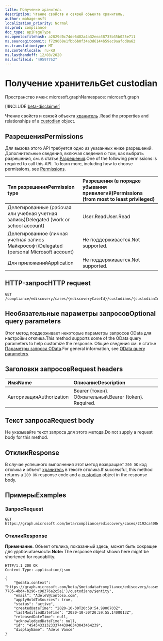 ```yaml
---
title: Получение хранитель
description: Чтение свойств и связей объекта хранитель.
author: mahage-msft
localization_priority: Normal
ms.prod: compliance
doc_type: apiPageType
ms.openlocfilehash: a2829d0c74de6482a4a32eea38735b35b025e711
ms.sourcegitcommit: f729068e1fbb6b0f34a3d6144b59ec9aafcd8a62
ms.translationtype: MT
ms.contentlocale: ru-RU
ms.lasthandoff: 12/08/2020
ms.locfileid: "49597762"
---
```

# <a name="get-custodian"></a><span data-ttu-id="b7f82-103">Получение хранитель</span><span class="sxs-lookup"><span data-stu-id="b7f82-103">Get custodian</span></span>

<span data-ttu-id="b7f82-104">Пространство имен: microsoft.graph</span><span class="sxs-lookup"><span data-stu-id="b7f82-104">Namespace: microsoft.graph</span></span>

[!INCLUDE [beta-disclaimer](../../includes/beta-disclaimer.md)]

<span data-ttu-id="b7f82-105">Чтение свойств и связей объекта [хранитель](../resources/custodian.md) .</span><span class="sxs-lookup"><span data-stu-id="b7f82-105">Read the properties and relationships of a [custodian](../resources/custodian.md) object.</span></span>

## <a name="permissions"></a><span data-ttu-id="b7f82-106">Разрешения</span><span class="sxs-lookup"><span data-stu-id="b7f82-106">Permissions</span></span>

<span data-ttu-id="b7f82-p101">Для вызова этого API требуется одно из указанных ниже разрешений. Дополнительные сведения, включая сведения о том, как выбрать разрешения, см. в статье [Разрешения](/graph/permissions-reference).</span><span class="sxs-lookup"><span data-stu-id="b7f82-p101">One of the following permissions is required to call this API. To learn more, including how to choose permissions, see [Permissions](/graph/permissions-reference).</span></span>

|<span data-ttu-id="b7f82-109">Тип разрешения</span><span class="sxs-lookup"><span data-stu-id="b7f82-109">Permission type</span></span>|<span data-ttu-id="b7f82-110">Разрешения (в порядке убывания привилегий)</span><span class="sxs-lookup"><span data-stu-id="b7f82-110">Permissions (from most to least privileged)</span></span>|
|:---|:---|
|<span data-ttu-id="b7f82-111">Делегированные (рабочая или учебная учетная запись)</span><span class="sxs-lookup"><span data-stu-id="b7f82-111">Delegated (work or school account)</span></span>|<span data-ttu-id="b7f82-112">User.Read</span><span class="sxs-lookup"><span data-stu-id="b7f82-112">User.Read</span></span>|
|<span data-ttu-id="b7f82-113">Делегированное (личная учетная запись Майкрософт)</span><span class="sxs-lookup"><span data-stu-id="b7f82-113">Delegated (personal Microsoft account)</span></span>|<span data-ttu-id="b7f82-114">Не поддерживается.</span><span class="sxs-lookup"><span data-stu-id="b7f82-114">Not supported.</span></span>|
|<span data-ttu-id="b7f82-115">Для приложений</span><span class="sxs-lookup"><span data-stu-id="b7f82-115">Application</span></span>|<span data-ttu-id="b7f82-116">Не поддерживается.</span><span class="sxs-lookup"><span data-stu-id="b7f82-116">Not supported.</span></span>|

## <a name="http-request"></a><span data-ttu-id="b7f82-117">HTTP-запрос</span><span class="sxs-lookup"><span data-stu-id="b7f82-117">HTTP request</span></span>

<!-- {
  "blockType": "ignored"
}
-->

``` http
GET /compliance/ediscovery/cases/{ediscoveryCaseId}/custodians/{custodianId}
```

## <a name="optional-query-parameters"></a><span data-ttu-id="b7f82-118">Необязательные параметры запросов</span><span class="sxs-lookup"><span data-stu-id="b7f82-118">Optional query parameters</span></span>

<span data-ttu-id="b7f82-119">Этот метод поддерживает некоторые параметры запросов OData для настройки отклика.</span><span class="sxs-lookup"><span data-stu-id="b7f82-119">This method supports some of the OData query parameters to help customize the response.</span></span> <span data-ttu-id="b7f82-120">Общие сведения см. в статье [Параметры запроса OData](/graph/query-parameters).</span><span class="sxs-lookup"><span data-stu-id="b7f82-120">For general information, see [OData query parameters](/graph/query-parameters).</span></span>

## <a name="request-headers"></a><span data-ttu-id="b7f82-121">Заголовки запросов</span><span class="sxs-lookup"><span data-stu-id="b7f82-121">Request headers</span></span>

|<span data-ttu-id="b7f82-122">Имя</span><span class="sxs-lookup"><span data-stu-id="b7f82-122">Name</span></span>|<span data-ttu-id="b7f82-123">Описание</span><span class="sxs-lookup"><span data-stu-id="b7f82-123">Description</span></span>|
|:---|:---|
|<span data-ttu-id="b7f82-124">Авторизация</span><span class="sxs-lookup"><span data-stu-id="b7f82-124">Authorization</span></span>|<span data-ttu-id="b7f82-p103">Bearer {токен}. Обязательный.</span><span class="sxs-lookup"><span data-stu-id="b7f82-p103">Bearer {token}. Required.</span></span>|

## <a name="request-body"></a><span data-ttu-id="b7f82-127">Текст запроса</span><span class="sxs-lookup"><span data-stu-id="b7f82-127">Request body</span></span>

<span data-ttu-id="b7f82-128">Не указывайте текст запроса для этого метода.</span><span class="sxs-lookup"><span data-stu-id="b7f82-128">Do not supply a request body for this method.</span></span>

## <a name="response"></a><span data-ttu-id="b7f82-129">Отклик</span><span class="sxs-lookup"><span data-stu-id="b7f82-129">Response</span></span>

<span data-ttu-id="b7f82-130">В случае успешного выполнения этот метод возвращает `200 OK` код отклика и объект [хранитель](../resources/custodian.md) в тексте отклика.</span><span class="sxs-lookup"><span data-stu-id="b7f82-130">If successful, this method returns a `200 OK` response code and a [custodian](../resources/custodian.md) object in the response body.</span></span>

## <a name="examples"></a><span data-ttu-id="b7f82-131">Примеры</span><span class="sxs-lookup"><span data-stu-id="b7f82-131">Examples</span></span>

### <a name="request"></a><span data-ttu-id="b7f82-132">Запрос</span><span class="sxs-lookup"><span data-stu-id="b7f82-132">Request</span></span>

<!-- {
  "blockType": "request",
  "name": "get_custodian"
}
-->

``` http
GET https://graph.microsoft.com/beta/compliance/ediscovery/cases/2192ca408ea2410eba3bec8ae873be6b/custodians/45454331323337443946343043464239
```

### <a name="response"></a><span data-ttu-id="b7f82-133">Отклик</span><span class="sxs-lookup"><span data-stu-id="b7f82-133">Response</span></span>

<span data-ttu-id="b7f82-134">**Примечание.** Объект отклика, показанный здесь, может быть сокращен для удобочитаемости.</span><span class="sxs-lookup"><span data-stu-id="b7f82-134">**Note:** The response object shown here might be shortened for readability.</span></span>
<!-- {
  "blockType": "response",
  "truncated": true,
  "@odata.type": "microsoft.graph.custodian"
}
-->

``` http
HTTP/1.1 200 OK
Content-Type: application/json

{
    "@odata.context": "https://graph.microsoft.com/beta/$metadata#compliance/ediscovery/cases('4c8f8f70-7785-4bd4-b296-c98376a2c5e1')/custodians/$entity",
    "email": "AdeleV@contoso.com",
    "applyHoldToSources": true,
    "status": "active",
    "createdDateTime": "2020-10-30T20:59:54.9900703Z",
    "lastModifiedDateTime": "2020-10-30T20:59:55.1400013Z",
    "releasedDateTime": null,
    "acknowledgedDateTime": null,
    "id": "45454331323337443946343043464239",
    "displayName": "Adele Vance"
}
```
